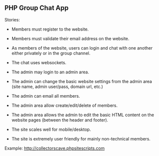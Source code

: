 PHP Group Chat App
------------------------------------------------------------------------------------

Stories:

- Members must register to the website.

- Members must validate their email address on the website.

- As members of the website, users can login and chat with one another either privately or in the group channel.

- The chat uses websockets.

- The admin may login to an admin area.

- The admin can change the basic website settings from the admin area (site name, admin user/pass, domain url, etc.)

- The admin can email all members.

- The admin area allow create/edit/delete of members.

- The admin area allows the admin to edit the basic HTML content on the website pages (between the header and footer).

- The site scales well for mobile/desktop.

- The site is extremely user friendly for mainly non-technical members.

Example: http://collectorscave.phpsitescripts.com
